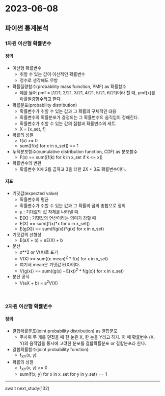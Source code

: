 # 2023-06-08

## 파이썬 통계분석

### 1차원 이산형 확률변수
#### **정의**

* 이산형 확률변수
  * 취할 수 있는 값이 이산적인 확률변수
  * 정수로 생각해도 무방
* 확률질량함수(probability mass fuinction, PMF) as 확률함수
  * 예를 들어 pmf = [1/21, 2/21, 3/21, 4/21, 5/21, 6/21]이라 할 때, pmf[x]를 확률질량함수라고 한다.
* 확률분포(probability distribution)
  * 확률변수가 취할 수 있는 값과 그 확률의 구체적인 대응
  * 확률변수의 확률분포가 결정되는 그 확률변수의 움직임이 정해진다.
  * 확률변수가 취할 수 있는 값의 집합과 확률변수의 세트.
  * X = [x_set, f]
* 확률의 성질
  * f(x) >= 0
  * sum([f(x) for x in x_set]) == 1
* 누적분포함수(cumulative distribution function, CDF) as 분포함수
  * F(x) == sum([f(k) for k in x_set if k <= x])
* 확률변수의 변환
  *  확률변수 X에 2를 곱하고 3을 더한 2X + 3도 확률변수이다.
#### **지표**
* 기댓값(expected value)
  * 확률변수의 평균
  * 확률변수가 취할 수 있는 값과 그 확률의 곱의 총합으로 정의
  * μ : 기대값의 값 자체를 나타낼 때.
  * E(X) : 기댓값의 연산이라는 의미가 강할 때
  * E(X) == sum([f(x)*x for x in x_set])
  * E(g(X)) == sum(f(g(x))*g(x) for x in x_set)
* 기댓값의 선형성
  * E(aX + b) = aE(X) + b
* 분산
  * σ**2 or V(X)로 표기
  * V(X) == sum((x-mean)<sup>2</sup> * f(x) for x in x_set)
  * 여기서 mean은 기댓값 E(X)이다.
  * V(g(x)) == sum((g(x) - E(x))<sup>2</sup> * f(g(x)) for x in x_set)
* 분산 공식
  * V(aX + b) = a<sup>2</sup>V(X)

<br/>

### 2차원 이산형 확률변수
#### **정의**
* 결합확률분포(joint probability distribution) as 결합분포
  * 주사위 두 개를 던졌을 때 한 눈은 X, 한 눈을 Y라고 하자. 이 때 확률변수 (X, Y)의 움직임을 동시에 고려한 분포를 결합확률분포 or 결합분포라 한다.
* 결합확률함수(joint probability function)
  * f<sub>XY</sub>(x, y)
* 확률의 성질
  * f<sub>XY</sub>(x, y) >= 0
  * sum(f(x, y) for x in x_set for y in y_set) == 1

---
await next_study(132)